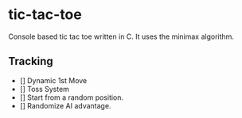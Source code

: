 
# tic-tac-toe
Console based tic tac toe written in C. It uses the minimax algorithm.

## Tracking
- [] Dynamic 1st Move
- [] Toss System
- [] Start from a random position.
- [] Randomize AI advantage.
